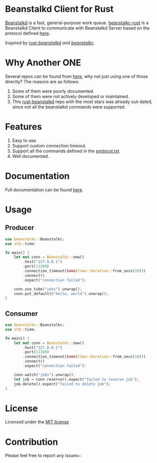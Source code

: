 Beanstalkd Client for Rust
=========================

[Beanstalkd](https://github.com/beanstalkd/beanstalkd) is a fast, general-purpose work queue. [beanstalkc-rust](https://github.com/iFaceless/beanstalkc-rust) is a Beanstalkd Client to communicate with Beanstalkd Server based on the protocol defined [here](./protocol.md).

*Inspired by [rust-beanstalkd](https://github.com/schickling/rust-beanstalkd) and [beanstalkc](https://github.com/earl/beanstalkc/).*

# Why Another ONE

Several repos can be found from [here](https://github.com/search?q=beanstalkd+rust), why not just using one of those directly? The reasons are as follows:
1. Some of them were poorly documented.
1. Some of them were not actively developed or maintained.
1. This [rust-beanstalkd](https://github.com/schickling/rust-beanstalkd) repo with the most stars was already out-dated, since not all the beanstalkd commands were supported.

# Features

1. Easy to use.
1. Support custom connection timeout.
1. Support all the commands defined in the [protocol.txt](https://github.com/beanstalkd/beanstalkd/blob/master/doc/protocol.txt).
1. Well documented.

# Documentation

Full documentation can be found [here]().

# Usage
## Producer
```rust
use beanstalkc::Beanstalkc;
use std::time;

fn main() {
    let mut conn = Beanstalkc::new()
        .host("127.0.0.1")
        .port(11300)
        .connection_timeout(Some(time::Duration::from_secs(10)))
        .connect()
        .expect("connection failed");

    conn.use_tube("jobs").unwrap();
    conn.put_default(b"hello, world").unwrap();
}
```

## Consumer

```rust
use beanstalkc::Beanstalkc;
use std::time;

fn main() {
    let mut conn = Beanstalkc::new()
        .host("127.0.0.1")
        .port(11300)
        .connection_timeout(Some(time::Duration::from_secs(10)))
        .connect()
        .expect("connection failed");

    conn.watch("jobs").unwrap();
    let job = conn.reserve().expect("failed to reserve job");
    job.delete().expect("failed to delete job");
}
```

# License

Licensed under the [MIT license](./LICENSE)

# Contribution

Please feel free to report any issues~